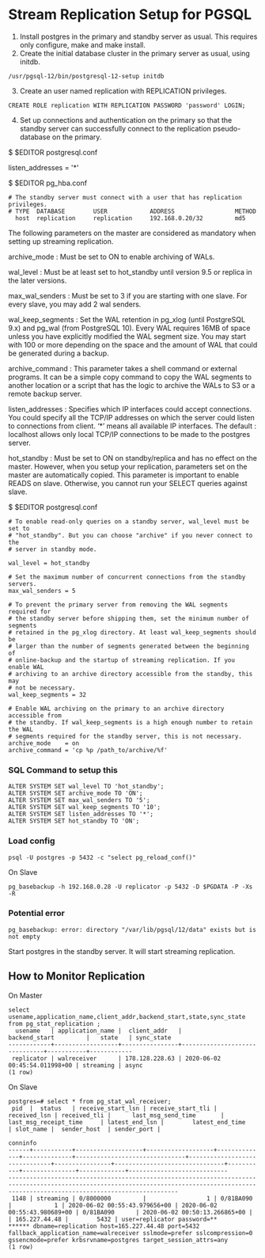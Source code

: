 # Stream Replication Setup for PGSQL

1. Install postgres in the primary and standby server as usual. This requires only configure, make and make install.
2. Create the initial database cluster in the primary server as usual, using initdb.

```
/usr/pgsql-12/bin/postgresql-12-setup initdb
```

3. Create an user named replication with REPLICATION privileges.

```
CREATE ROLE replication WITH REPLICATION PASSWORD 'password' LOGIN;
```
4. Set up connections and authentication on the primary so that the standby server can successfully connect to the replication pseudo-database on the primary.

$ $EDITOR postgresql.conf


listen_addresses = '*'

$ $EDITOR pg_hba.conf

```
# The standby server must connect with a user that has replication privileges.
# TYPE  DATABASE        USER            ADDRESS                 METHOD
  host  replication     replication     192.168.0.20/32         md5
```

The following parameters on the master are considered as mandatory when setting up streaming replication.

archive_mode : Must be set to ON to enable archiving of WALs.

wal_level : Must be at least set to hot_standby  until version 9.5 or replica  in the later versions.

max_wal_senders : Must be set to 3 if you are starting with one slave. For every slave, you may add 2 wal senders.

wal_keep_segments : Set the WAL retention in pg_xlog (until PostgreSQL 9.x) and pg_wal (from PostgreSQL 10). Every WAL requires 16MB of space unless 
you have explicitly modified the WAL segment size. You may start with 100 or more depending on the space and the amount of WAL that could be generated during a backup.

archive_command : This parameter takes a shell command or external programs. It can be a simple copy command to copy the WAL segments to another 
location or a script that has the logic to archive the WALs to S3 or a remote backup server.

listen_addresses : Specifies which IP interfaces could accept connections. You could specify all the TCP/IP addresses on which the server could listen to connections from client. ‘*’ means all available IP interfaces. The default : localhost allows only local TCP/IP connections to be made to the postgres server.

hot_standby : Must be set to ON on standby/replica and has no effect on the master. However, when you setup your replication, parameters set on the 
master are automatically copied. This parameter is important to enable READS on slave. Otherwise, you cannot run your SELECT queries against slave.



$ $EDITOR postgresql.conf

```
# To enable read-only queries on a standby server, wal_level must be set to
# "hot_standby". But you can choose "archive" if you never connect to the
# server in standby mode.

wal_level = hot_standby

# Set the maximum number of concurrent connections from the standby servers.
max_wal_senders = 5

# To prevent the primary server from removing the WAL segments required for
# the standby server before shipping them, set the minimum number of segments
# retained in the pg_xlog directory. At least wal_keep_segments should be
# larger than the number of segments generated between the beginning of
# online-backup and the startup of streaming replication. If you enable WAL
# archiving to an archive directory accessible from the standby, this may
# not be necessary.
wal_keep_segments = 32

# Enable WAL archiving on the primary to an archive directory accessible from
# the standby. If wal_keep_segments is a high enough number to retain the WAL
# segments required for the standby server, this is not necessary.
archive_mode    = on
archive_command = 'cp %p /path_to/archive/%f'
```

### SQL Command to setup this
```
ALTER SYSTEM SET wal_level TO 'hot_standby';
ALTER SYSTEM SET archive_mode TO 'ON';
ALTER SYSTEM SET max_wal_senders TO '5';
ALTER SYSTEM SET wal_keep_segments TO '10';
ALTER SYSTEM SET listen_addresses TO '*';
ALTER SYSTEM SET hot_standby TO 'ON';
```
### Load config

```
psql -U postgres -p 5432 -c "select pg_reload_conf()"
```

On Slave
```
pg_basebackup -h 192.168.0.28 -U replicator -p 5432 -D $PGDATA -P -Xs -R
```

### Potential error

```
pg_basebackup: error: directory "/var/lib/pgsql/12/data" exists but is not empty
```



Start postgres in the standby server. It will start streaming replication.


## How to Monitor Replication

On Master
```
select usename,application_name,client_addr,backend_start,state,sync_state from pg_stat_replication ;
  usename   | application_name |  client_addr   |         backend_start         |   state   | sync_state
------------+------------------+----------------+-------------------------------+-----------+------------
 replicator | walreceiver      | 178.128.228.63 | 2020-06-02 00:45:54.011998+00 | streaming | async
(1 row)
```

On Slave

```
postgres=# select * from pg_stat_wal_receiver;
 pid  |  status   | receive_start_lsn | receive_start_tli | received_lsn | received_tli |      last_msg_send_time       |     last_msg_receipt_time     | latest_end_lsn |        latest_end_time        | slot_name |  sender_host  | sender_port |
                                                                            conninfo
------+-----------+-------------------+-------------------+--------------+--------------+-------------------------------+-------------------------------+----------------+-------------------------------+-----------+---------------+-------------+----------------------------
--------------------------------------------------------------------------------------------------------------------------------------------------------------------------------------------
 1148 | streaming | 0/8000000         |                 1 | 0/81BA090    |            1 | 2020-06-02 00:55:43.979656+00 | 2020-06-02 00:55:43.980689+00 | 0/81BA090      | 2020-06-02 00:50:13.266865+00 |           | 165.227.44.48 |        5432 | user=replicator password=**
****** dbname=replication host=165.227.44.48 port=5432 fallback_application_name=walreceiver sslmode=prefer sslcompression=0 gssencmode=prefer krbsrvname=postgres target_session_attrs=any
(1 row)

```


